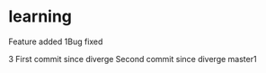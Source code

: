 # learning
Feature added
1Bug fixed

3
First commit since diverge
Second commit since diverge
master1
